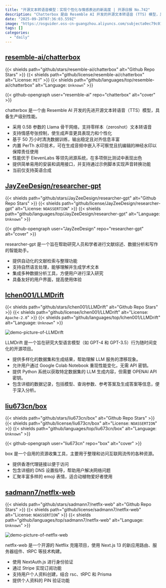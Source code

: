 ```yaml
---
title: "开源文本转语音模型：实现个性化与情感表达的新高度 | 开源日报 No.742"
description: "Chatterbox 是由 Resemble AI 开发的开源文本转语音 (TTS) 模型，具备生产级性能，采用 0.5B 参数的 Llama 骨干网络，支持零样本文本转语音和情感夸张控制，基于 50 万小时清洗数据训练，输出稳定且信息丰富。它内置 PerTh 水印技术，确保音频的责任使用，性能优于多个领先的闭源系统，且提供简单的安装和调用接口，当前支持英语合成。"
date: "2025-09-28T07:36:03.559Z"
image: "https://osguider.oss-cn-guangzhou.aliyuncs.com/subjecta0ec79c01419f421601cd90133823ca3.png"
tags: []
categories:
  - "daily"
---
```


## [resemble-ai/chatterbox](https://github.com/resemble-ai/chatterbox)

{{< shields path="github/stars/resemble-ai/chatterbox" alt="Github Repo Stars" >}} {{< shields path="github/license/resemble-ai/chatterbox" alt="License: `MIT`" >}} {{< shields path="github/languages/top/resemble-ai/chatterbox" alt="Language: `Unknown`" >}}

{{< github-opengraph user="resemble-ai" repo="chatterbox" alt="cover" >}}

chatterbox 是一个由 Resemble AI 开发的先进开源文本转语音（TTS）模型，具备生产级别性能。

- 采用 0.5B 参数的 Llama 骨干网络，支持零样本（zeroshot）文本转语音
- 支持情感夸张控制，使生成声音更具表现力和个性化
- 基于 50 万小时清洗数据训练，输出稳定且对齐信息丰富
- 内置 PerTh 水印技术，可在生成音频中嵌入不可察觉且抗编辑的神经水印以保障责任使用
- 性能优于 ElevenLabs 等领先闭源系统，在多项侧比测试中表现出色
- 提供简单易用的安装和调用接口，并支持通过示例脚本实现声音转换功能
- 当前仅支持英语合成
  
## [JayZeeDesign/researcher-gpt](https://github.com/JayZeeDesign/researcher-gpt)

{{< shields path="github/stars/JayZeeDesign/researcher-gpt" alt="Github Repo Stars" >}} {{< shields path="github/license/JayZeeDesign/researcher-gpt" alt="License: `NOASSERTION`" >}} {{< shields path="github/languages/top/JayZeeDesign/researcher-gpt" alt="Language: `Unknown`" >}}

{{< github-opengraph user="JayZeeDesign" repo="researcher-gpt" alt="cover" >}}

researcher-gpt 是一个旨在帮助研究人员和学者进行文献综述、数据分析和写作的智能助手。

- 提供自动化的文献检索与整理功能
- 支持自然语言处理，能够理解并生成学术文本
- 集成多种数据分析工具，方便用户进行深入研究
- 具备友好的用户界面，提高使用体验
  
## [lchen001/LLMDrift](https://github.com/lchen001/LLMDrift)

{{< shields path="github/stars/lchen001/LLMDrift" alt="Github Repo Stars" >}} {{< shields path="github/license/lchen001/LLMDrift" alt="License: `Apache-2.0`" >}} {{< shields path="github/languages/top/lchen001/LLMDrift" alt="Language: `Unknown`" >}}

![demo-picture-of-LLMDrift](https://static.osguider.com/subject/github/lchen001/LLMDrift/1c729c65da0de573b2dd166b86cc8efb.png)

LLMDrift 是一个旨在研究大型语言模型（如 GPT-4 和 GPT-3.5）行为随时间变化的开源项目。

- 提供多样化的数据集和生成结果，帮助理解 LLM 服务的漂移现象。
- 允许用户通过 Google Colab Notebook 重现性能变化，无需 API 密钥。
- 提供 Python 系统以获取特定数据集的 LLM 生成内容，但需要 OPENAI API 密钥。
- 包含详细的数据记录，包括模型、查询参数、参考答案及生成答案等信息，便于深入分析。
  
## [liu673cn/box](https://github.com/liu673cn/box)

{{< shields path="github/stars/liu673cn/box" alt="Github Repo Stars" >}} {{< shields path="github/license/liu673cn/box" alt="License: `NOASSERTION`" >}} {{< shields path="github/languages/top/liu673cn/box" alt="Language: `Unknown`" >}}

{{< github-opengraph user="liu673cn" repo="box" alt="cover" >}}

box 是一个自用的资源收集工具，主要用于整理和访问互联网流传的各种资源。

- 提供香港代理链接以便于访问
- 包含详细的 DNS 设置指导，帮助用户解决网络问题
- 汇聚丰富多样的 emoji 表情，适合动植物爱好者使用
  
## [sadmann7/netflx-web](https://github.com/sadmann7/netflx-web)

{{< shields path="github/stars/sadmann7/netflx-web" alt="Github Repo Stars" >}} {{< shields path="github/license/sadmann7/netflx-web" alt="License: `NOASSERTION`" >}} {{< shields path="github/languages/top/sadmann7/netflx-web" alt="Language: `Unknown`" >}}

![demo-picture-of-netflx-web](https://static.osguider.com/subject/github/sadmann7/netflx-web/306fe36e13fcdc00b7c8d931b8b966f5.png)

netflx-web 是一个开源的 Netflix 克隆项目，使用 Next.js 13 的新应用路由、服务器组件、tRPC 等技术构建。

- 使用 NextAuth.js 进行身份验证
- 通过 Stripe 实现订阅功能
- 支持用户个人资料创建，结合 rsc、tRPC 和 Prisma
- 提供个人资料的 PIN 验证功能
  
